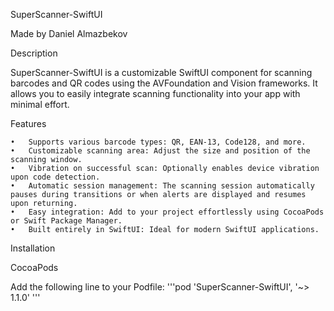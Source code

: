 SuperScanner-SwiftUI

Made by Daniel Almazbekov

Description

SuperScanner-SwiftUI is a customizable SwiftUI component for scanning barcodes and QR codes using the AVFoundation and Vision frameworks. It allows you to easily integrate scanning functionality into your app with minimal effort.

Features

	•	Supports various barcode types: QR, EAN-13, Code128, and more.
	•	Customizable scanning area: Adjust the size and position of the scanning window.
	•	Vibration on successful scan: Optionally enables device vibration upon code detection.
	•	Automatic session management: The scanning session automatically pauses during transitions or when alerts are displayed and resumes upon returning.
	•	Easy integration: Add to your project effortlessly using CocoaPods or Swift Package Manager.
	•	Built entirely in SwiftUI: Ideal for modern SwiftUI applications.

Installation

CocoaPods

Add the following line to your Podfile:
'''pod 'SuperScanner-SwiftUI', '~> 1.1.0'
'''




